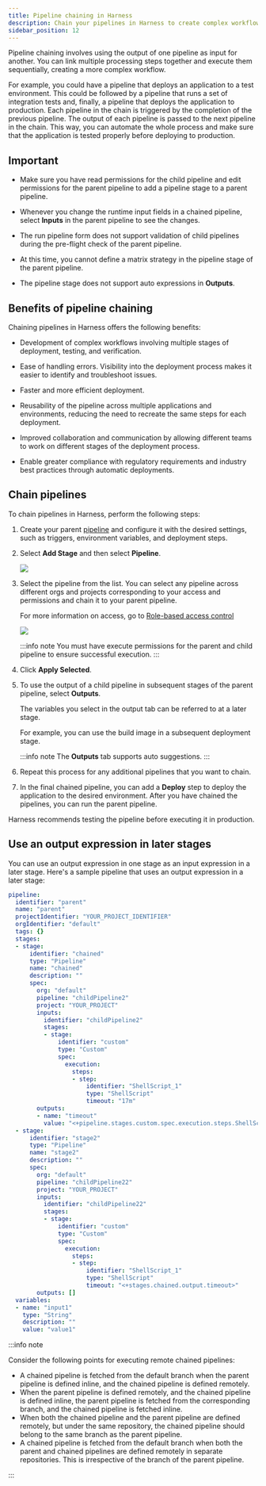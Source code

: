 ```yaml
---
title: Pipeline chaining in Harness
description: Chain your pipelines in Harness to create complex workflows.
sidebar_position: 12
---
```


Pipeline chaining involves using the output of one pipeline as input for another. You can link multiple processing steps together and execute them sequentially, creating a more complex workflow.

For example, you could have a pipeline that deploys an application to a test environment. This could be followed by a pipeline that runs a set of integration tests and, finally, a pipeline that deploys the application to production. Each pipeline in the chain is triggered by the completion of the previous pipeline. The output of each pipeline is passed to the next pipeline in the chain. This way, you can automate the whole process and make sure that the application is tested properly before deploying to production.

## Important

- Make sure you have read permissions for the child pipeline and edit permissions for the parent pipeline to add a pipeline stage to a parent pipeline.

- Whenever you change the runtime input fields in a chained pipeline, select **Inputs** in the parent pipeline to see the changes.

- The run pipeline form does not support validation of child pipelines during the pre-flight check of the parent pipeline.

- At this time, you cannot define a matrix strategy in the pipeline stage of the parent pipeline.

- The pipeline stage does not support auto expressions in **Outputs**.

## Benefits of pipeline chaining

Chaining pipelines in Harness offers the following benefits:

- Development of complex workflows involving multiple stages of deployment, testing, and verification.

- Ease of handling errors. Visibility into the deployment process makes it easier to identify and troubleshoot issues.

- Faster and more efficient deployment.

- Reusability of the pipeline across multiple applications and environments, reducing the need to recreate the same steps for each deployment.

- Improved collaboration and communication by allowing different teams to work on different stages of the deployment process. 

- Enable greater compliance with regulatory requirements and industry best practices through automatic deployments.

## Chain pipelines 
To chain pipelines in Harness, perform the following steps: 

1. Create your parent [pipeline](../8_Pipelines/add-a-stage.md#step-1-create-a-pipeline) and configure it with the desired settings, such as triggers, environment variables, and deployment steps.

2. Select **Add Stage** and then select **Pipeline**.
   
   ![](./static/pipeline-chain-option.png)

3. Select the pipeline from the list. You can select any pipeline across different orgs and projects corresponding to your access and permissions and chain it to your parent pipeline.
   
   For more information on access, go to [Role-based access control](../4_Role-Based-Access-Control/1-rbac-in-harness.md)

   ![](./static/pipeline-chain-list.png)
   
   :::info note
   You must have execute permissions for the parent and child pipeline to ensure successful execution.
   :::

4. Click **Apply Selected**.

5. To use the output of a child pipeline in subsequent stages of the parent pipeline, select **Outputs**.

   The variables you select in the output tab can be referred to at a later stage.

   For example, you can use the build image in a subsequent deployment stage.
   
   :::info note
   The **Outputs** tab supports auto suggestions.
   :::
   
6. Repeat this process for any additional pipelines that you want to chain.

7. In the final chained pipeline, you can add a **Deploy** step to deploy the application to the desired environment.
   After you have chained the pipelines, you can run the parent pipeline.
   
Harness recommends testing the pipeline before executing it in production.

## Use an output expression in later stages

You can use an output expression in one stage as an input expression in a later stage. Here's a sample pipeline that uses an output expression in a later stage:

```yaml
pipeline:
  identifier: "parent"
  name: "parent"
  projectIdentifier: "YOUR_PROJECT_IDENTIFIER"
  orgIdentifier: "default"
  tags: {}
  stages:
  - stage:
      identifier: "chained"
      type: "Pipeline"
      name: "chained"
      description: ""
      spec:
        org: "default"
        pipeline: "childPipeline2"
        project: "YOUR_PROJECT"
        inputs:
          identifier: "childPipeline2"
          stages:
          - stage:
              identifier: "custom"
              type: "Custom"
              spec:
                execution:
                  steps:
                  - step:
                      identifier: "ShellScript_1"
                      type: "ShellScript"
                      timeout: "17m"
        outputs:
        - name: "timeout"
          value: "<+pipeline.stages.custom.spec.execution.steps.ShellScript_1.timeout>"
  - stage:
      identifier: "stage2"
      type: "Pipeline"
      name: "stage2"
      description: ""
      spec:
        org: "default"
        pipeline: "childPipeline22"
        project: "YOUR_PROJECT"
        inputs:
          identifier: "childPipeline22"
          stages:
          - stage:
              identifier: "custom"
              type: "Custom"
              spec:
                execution:
                  steps:
                  - step:
                      identifier: "ShellScript_1"
                      type: "ShellScript"
                      timeout: "<+stages.chained.output.timeout>"
        outputs: []
  variables:
  - name: "input1"
    type: "String"
    description: ""
    value: "value1"

```

:::info note

Consider the following points for executing remote chained pipelines:

- A chained pipeline is fetched from the default branch when the parent pipeline is defined inline, and the chained pipeline is defined remotely.
- When the parent pipeline is defined remotely, and the chained pipeline is defined inline, the parent pipeline is fetched from the corresponding branch, and the chained pipeline is fetched inline.
- When both the chained pipeline and the parent pipeline are defined remotely, but under the same repository, the chained pipeline should belong to the same branch as the parent pipeline.
- A chained pipeline is fetched from the default branch when both the parent and chained pipelines are defined remotely in separate repositories. This is irrespective of the branch of the parent pipeline.

:::

